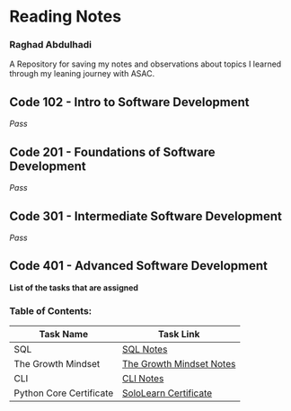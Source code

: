# Reading Notes
### Raghad Abdulhadi
A Repository for saving my notes and observations about topics I learned through my leaning journey with ASAC.
## Code 102 - Intro to Software Development
*Pass*
## Code 201 - Foundations of Software Development
*Pass*
## Code 301 - Intermediate Software Development
*Pass*
## Code 401 - Advanced Software Development
**List of the tasks that are assigned**
### Table of Contents:
| Task Name      | Task Link |
| ----------- | ----------- |
| SQL |[SQL Notes](./sql.md)|
| The Growth Mindset |[The Growth Mindset Notes](https://github.com/RaghadAbdulhadi/reading-notes/blob/main/TheGrowthMindset.md)|
| CLI |[CLI Notes](https://github.com/RaghadAbdulhadi/reading-notes/blob/main/CLI.md)|
| Python Core Certificate |[SoloLearn Certificate](https://github.com/RaghadAbdulhadi/reading-notes/blob/main/pythoncore.md)|











